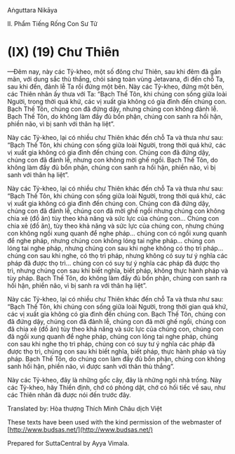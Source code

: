 Aṅguttara Nikāya

II. Phẩm Tiếng Rống Con Sư Tử

# (IX) (19) Chư Thiên

—Ðêm nay, này các Tỷ-kheo, một số đông chư Thiên, sau khi đêm đã gần mãn, với dung sắc thù thắng, chói sáng toàn vùng Jetavana, đi đến chỗ Ta, sau khi đến, đảnh lễ Ta rồi đứng một bên. Này các Tỷ-kheo, đứng một bên, các Thiên nhân ấy thưa với Ta: “Bạch Thế Tôn, khi chúng con sống giữa loài Người, trong thời quá khứ, các vị xuất gia không có gia đình đến chúng con. Bạch Thế Tôn, chúng con đã đứng dậy, nhưng chúng con không đảnh lễ. Bạch Thế Tôn, do không làm đầy đủ bổn phận, chúng con sanh ra hối hận, phiền não, vì bị sanh với thân hạ liệt”.

Này các Tỷ-kheo, lại có nhiều chư Thiên khác đến chỗ Ta và thưa như sau: “Bạch Thế Tôn, khi chúng con sống giữa loài Người, trong thời quá khứ, các vị xuất gia không có gia đình đến chúng con. Chúng con đã đứng dậy, chúng con đã đảnh lễ, nhưng con không mời ghế ngồi. Bạch Thế Tôn, do không làm đầy đủ bổn phận, chúng con sanh ra hối hận, phiền não, vì bị sanh với thân hạ liệt”.

Này các Tỷ-kheo, lại có nhiều chư Thiên khác đến chỗ Ta và thưa như sau: “Bạch Thế Tôn, khi chúng con sống giữa loài Người, trong thời quá khứ, các vị xuất gia không có gia đình đến chúng con. Chúng con đã đứng dậy, chúng con đã đảnh lễ, chúng con đã mời ghế ngồi nhưng chúng con không chia xẻ (đồ ăn) tùy theo khả năng và sức lực của chúng con... Chúng con chia xẻ (đồ ăn), tùy theo khả năng và sức lực của chúng con, nhưng chúng con không ngồi xung quanh để nghe pháp... chúng con có ngồi xung quanh để nghe pháp, nhưng chúng con không lóng tai nghe pháp... chúng con lóng tai nghe pháp, nhưng chúng con sau khi nghe không có thọ trì pháp... chúng con sau khi nghe, có thọ trì pháp, nhưng không có suy tư ý nghĩa các pháp đã được thọ trì... chúng con có suy tư ý nghĩa các pháp đã được thọ trì, nhưng chúng con sau khi biết nghĩa, biết pháp, không thực hành pháp và tùy pháp. Bạch Thế Tôn, do không làm đầy đủ bổn phận, chúng con sanh ra hối hận, phiền não, vì bị sanh ra với thân hạ liệt”.

Này các Tỷ-kheo, lại có nhiều chư Thiên khác đến chỗ Ta và thưa như sau: “Bạch Thế Tôn, khi chúng con sống giữa loài Người, trong thời gian quá khứ, các vị xuất gia không có gia đình đến chúng con. Bạch Thế Tôn, chúng con đã đứng dậy, chúng con đã đảnh lễ, chúng con đã mời ghế ngồi, chúng con đã chia xẻ (đồ ăn) tùy theo khả năng và sức lực của chúng con, chúng con đã ngồi xung quanh để nghe pháp, chúng con lóng tai nghe pháp, chúng con sau khi nghe thọ trì pháp, chúng con có suy tư ý nghĩa các pháp đã được thọ trì, chúng con sau khi biết nghĩa, biết pháp, thực hành pháp và tùy pháp. Bạch Thế Tôn, do chúng con làm đầy đủ bổn phận, chúng con không sanh hối hận, phiền não, vì được sanh với thân thù thắng”.

Này các Tỷ-kheo, đây là những gốc cây, đây là những ngôi nhà trống. Này các Tỷ-kheo, hãy Thiền định, chớ có phóng dật, chớ có hối tiếc về sau, như các Thiên nhân đã được nói đến trước đây.

Translated by: Hòa thượng Thích Minh Châu dịch Việt

These texts have been used with the kind permission of the webmaster of [http://www.budsas.net/](http://www.budsas.net/)

Prepared for SuttaCentral by Ayya Vimala.
